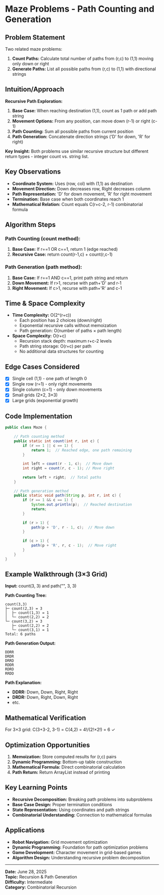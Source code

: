 # Maze Problems - Path Counting and Generation

## Problem Statement
Two related maze problems:
1. **Count Paths:** Calculate total number of paths from (r,c) to (1,1) moving only down or right
2. **Generate Paths:** List all possible paths from (r,c) to (1,1) with directional strings

## Intuition/Approach
**Recursive Path Exploration:**
1. **Base Case:** When reaching destination (1,1), count as 1 path or add path string
2. **Movement Options:** From any position, can move down (r-1) or right (c-1)
3. **Path Counting:** Sum all possible paths from current position
4. **Path Generation:** Concatenate direction strings ('D' for down, 'R' for right)

**Key Insight:** Both problems use similar recursive structure but different return types - integer count vs. string list.

## Key Observations
- **Coordinate System:** Uses (row, col) with (1,1) as destination
- **Movement Direction:** Down decreases row, Right decreases column
- **Path Representation:** 'D' for down movement, 'R' for right movement
- **Termination:** Base case when both coordinates reach 1
- **Mathematical Relation:** Count equals C(r+c-2, r-1) combinatorial formula

## Algorithm Steps
### Path Counting (count method):
1. **Base Case:** If r==1 OR c==1, return 1 (edge reached)
2. **Recursive Case:** return count(r-1,c) + count(r,c-1)

### Path Generation (path method):
1. **Base Case:** If r==1 AND c==1, print path string and return
2. **Down Movement:** If r>1, recurse with path+'D' and r-1
3. **Right Movement:** If c>1, recurse with path+'R' and c-1

## Time & Space Complexity
- **Time Complexity:** O(2^(r+c))
  - Each position has 2 choices (down/right)
  - Exponential recursive calls without memoization
  - Path generation: O(number of paths × path length)
- **Space Complexity:** O(r+c)
  - Recursion stack depth: maximum r+c-2 levels
  - Path string storage: O(r+c) per path
  - No additional data structures for counting

## Edge Cases Considered
- [x] Single cell (1,1) - one path of length 0
- [x] Single row (r=1) - only right movements
- [x] Single column (c=1) - only down movements
- [x] Small grids (2×2, 3×3)
- [x] Large grids (exponential growth)

## Code Implementation
```java
public class Maze {
    
    // Path counting method
    public static int count(int r, int c) {
        if (r == 1 || c == 1) {
            return 1;  // Reached edge, one path remaining
        }
        
        int left = count(r - 1, c);  // Move down
        int right = count(r, c - 1); // Move right
        
        return left + right;  // Total paths
    }
    
    // Path generation method
    public static void path(String p, int r, int c) {
        if (r == 1 && c == 1) {
            System.out.println(p);  // Reached destination
            return;
        }
        
        if (r > 1) {
            path(p + 'D', r - 1, c);  // Move down
        }
        
        if (c > 1) {
            path(p + 'R', r, c - 1);  // Move right
        }
    }
}
```

## Example Walkthrough (3×3 Grid)
**Input:** count(3, 3) and path("", 3, 3)

**Path Counting Tree:**
```
count(3,3)
├─ count(2,3) = 3
│  ├─ count(1,3) = 1
│  └─ count(2,2) = 2
└─ count(3,2) = 3
   ├─ count(2,2) = 2  
   └─ count(3,1) = 1
Total: 6 paths
```

**Path Generation Output:**
```
DDRR
DRDR
DRRD
RDDR
RDRD
RRDD
```

**Path Explanation:**
- **DDRR:** Down, Down, Right, Right
- **DRDR:** Down, Right, Down, Right
- etc.

## Mathematical Verification
For 3×3 grid: C(3+3-2, 3-1) = C(4,2) = 4!/(2!×2!) = 6 ✓

## Optimization Opportunities
1. **Memoization:** Store computed results for (r,c) pairs
2. **Dynamic Programming:** Bottom-up table construction
3. **Mathematical Formula:** Direct combinatorial calculation
4. **Path Return:** Return ArrayList instead of printing

## Key Learning Points
- **Recursive Decomposition:** Breaking path problems into subproblems
- **Base Case Design:** Proper termination conditions
- **State Representation:** Using coordinates and path strings
- **Combinatorial Understanding:** Connection to mathematical formulas

## Applications
- **Robot Navigation:** Grid movement optimization
- **Dynamic Programming:** Foundation for path optimization problems
- **Game Development:** Character movement in grid-based games
- **Algorithm Design:** Understanding recursive problem decomposition

---
**Date:** June 28, 2025  
**Topic:** Recursion & Path Generation  
**Difficulty:** Intermediate  
**Category:** Combinatorial Recursion 